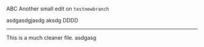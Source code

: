 ABC
Another small edit  on `testnewbranch`

asdgasdgjasdg
 aksdg
DDDD

---

This is a much cleaner file.
asdgasg

